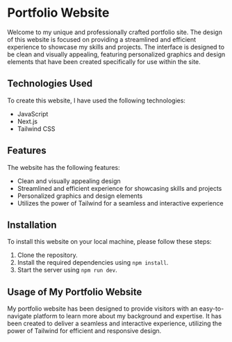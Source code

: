 # Portfolio Website

Welcome to my unique and professionally crafted portfolio site. The design of this website is focused on providing a streamlined and efficient experience to showcase my skills and projects. The interface is designed to be clean and visually appealing, featuring personalized graphics and design elements that have been created specifically for use within the site.

## Technologies Used

To create this website, I have used the following technologies:

- JavaScript
- Next.js
- Tailwind CSS

## Features

The website has the following features:

- Clean and visually appealing design
- Streamlined and efficient experience for showcasing skills and projects
- Personalized graphics and design elements
- Utilizes the power of Tailwind for a seamless and interactive experience

## Installation

To install this website on your local machine, please follow these steps:

1. Clone the repository.
2. Install the required dependencies using `npm install`.
3. Start the server using `npm run dev`.

## Usage of My Portfolio Website

My portfolio website has been designed to provide visitors with an easy-to-navigate platform to learn more about my background and expertise. It has been created to deliver a seamless and interactive experience, utilizing the power of Tailwind for efficient and responsive design.

